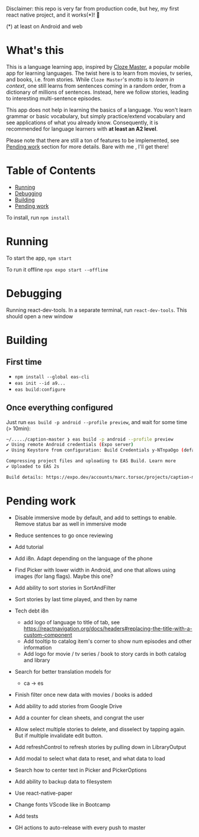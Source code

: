 Disclaimer: this repo is very far from production code, but hey, my first react native project, and it works(*)! 💪

(*) at least on Android and web

# What's this

This is a language learning app, inspired by [Cloze Master](https://www.clozemaster.com/), a popular mobile app for learning languages. The twist here is to learn from movies, tv series, and books, i.e. from stories. While `Cloze Master`'s motto is to *learn in context*, one still learns from sentences coming in a random order, from a dictionary of millions of sentences. Instead, here we follow stories, leading to interesting multi-sentence episodes.

This app does not help in learning the basics of a language. You won't learn grammar or basic vocabulary, but simply practice/extend vocabulary and see applications of what you already know. Consequently, it is recommended for language learners with **at least an A2 level**.

Please note that there are still a ton of features to be implemented, see [Pending work](#pending-work) section for more details. Bare with me , I'll get there!

# Table of Contents

- [Running](#running)
- [Debugging](#debugging)
- [Building](#building)
- [Pending work](#pending-work)

To install, run `npm install`

# Running

To start the app, `npm start`

To run it offline `npx expo start --offline`

# Debugging
Running react-dev-tools. In a separate terminal, run `react-dev-tools`. This should open a new window

# Building

## First time

* `npm install --global eas-cli`
* `eas init --id a9...`
* `eas build:configure`

## Once everything configured

Just run `eas build -p android --profile preview`, and wait for some time (> 10min):
```bash
~/...../caption-master ❯ eas build -p android --profile preview
✔ Using remote Android credentials (Expo server)
✔ Using Keystore from configuration: Build Credentials y-NTnpaOgo (default)

Compressing project files and uploading to EAS Build. Learn more
✔ Uploaded to EAS 2s

Build details: https://expo.dev/accounts/marc.torsoc/projects/caption-master/builds/cb2dfa67-5f3e-4b45-afd6-6afcbc8ecfc0
```

# Pending work

- Disable immersive mode by default, and add to settings to enable. Remove status bar as well in immersive mode
- Reduce sentences to go once reviewing

- Add tutorial
- Add i8n. Adapt depending on the language of the phone



- Find Picker with lower width in Android, and one that allows using images (for lang flags). Maybe this one? 
- Add ability to sort stories in SortAndFilter
- Sort stories by last time played, and then by name
- Tech debt i8n
    - add logo of language to title of tab, see https://reactnavigation.org/docs/headers#replacing-the-title-with-a-custom-component
    - Add tooltip to catalog item's corner to show num episodes and other
    information
    - Add logo for movie / tv series / book to story cards in both catalog and library
- Search for better translation models for
    - ca -> es
- Finish filter once new data with movies / books is added
- Add ability to add stories from Google Drive
- Add a counter for clean sheets, and congrat the user
- Allow select multiple stories to delete, and disselect by tapping again. But if multiple invalidate edit button.
- Add refreshControl to refresh stories by pulling down in LibraryOutput
- Add modal to select what data to reset, and what data to load
- Search how to center text in Picker and PickerOptions
- Add ability to backup data to filesystem
- Use react-native-paper
- Change fonts VScode like in Bootcamp
- Add tests
- GH actions to auto-release with every push to master

